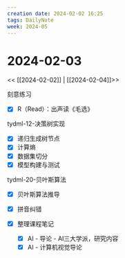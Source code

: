 ```yaml
---
creation date: 2024-02-02 16:25
tags: DailyNote
week: 2024-05
---
```


# 2024-02-03

<< [[2024-02-02]] | [[2024-02-04]]>>

刻意练习
- [x] R（Read）：出声读《毛选》

tydml-12-决策树实现
- [x] 递归生成树节点
- [x] 计算熵
- [x] 数据集切分
- [x] 模型构建与测试

tydml-20-贝叶斯算法
- [x] 贝叶斯算法推导
- [x] 拼音纠错

- [x] 整理课程笔记
	- [x] AI - 导论 - AI三大学派，研究内容
	- [x] AI - 计算机视觉导论
